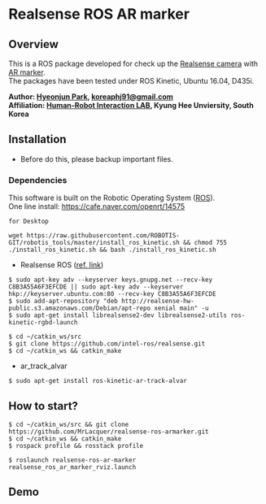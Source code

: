 # Realsense ROS AR marker

## Overview

This is a ROS package developed for check up the [Realsense camera](http://wiki.ros.org/realsense2_camera) with [AR marker](http://wiki.ros.org/ar_track_alvar).  
The packages have been tested under ROS Kinetic, Ubuntu 16.04, D435i.

**Author: [Hyeonjun Park](https://www.linkedin.com/in/hyeonjun-park-41bb59125), koreaphj91@gmail.com**  
**Affiliation: [Human-Robot Interaction LAB](https://khu-hri.weebly.com), Kyung Hee Unviersity, South Korea**



## Installation
- Before do this, please backup important files.

### Dependencies

This software is built on the Robotic Operating System ([ROS](http://wiki.ros.org/ROS/Installation)).  
One line install: https://cafe.naver.com/openrt/14575 
```
for Desktop

wget https://raw.githubusercontent.com/ROBOTIS-GIT/robotis_tools/master/install_ros_kinetic.sh && chmod 755 ./install_ros_kinetic.sh && bash ./install_ros_kinetic.sh
```

- Realsense ROS ([ref. link](http://emanual.robotis.com/docs/en/platform/openmanipulator_x/ros_applications/#ros-applications))
```
$ sudo apt-key adv --keyserver keys.gnupg.net --recv-key C8B3A55A6F3EFCDE || sudo apt-key adv --keyserver hkp://keyserver.ubuntu.com:80 --recv-key C8B3A55A6F3EFCDE
$ sudo add-apt-repository "deb http://realsense-hw-public.s3.amazonaws.com/Debian/apt-repo xenial main" -u
$ sudo apt-get install librealsense2-dev librealsense2-utils ros-kinetic-rgbd-launch

$ cd ~/catkin_ws/src
$ git clone https://github.com/intel-ros/realsense.git
$ cd ~/catkin_ws && catkin_make
```

- ar_track_alvar
```
$ sudo apt-get install ros-kinetic-ar-track-alvar
```


## How to start?

```
$ cd ~/catkin_ws/src && git clone https://github.com/MrLacquer/realsense-ros-armarker.git
$ cd ~/catkin_ws && catkin_make
$ rospack profile && rosstack profile

$ roslaunch realsense-ros-ar-marker realsense_ros_ar_marker_rviz.launch
```


## Demo


